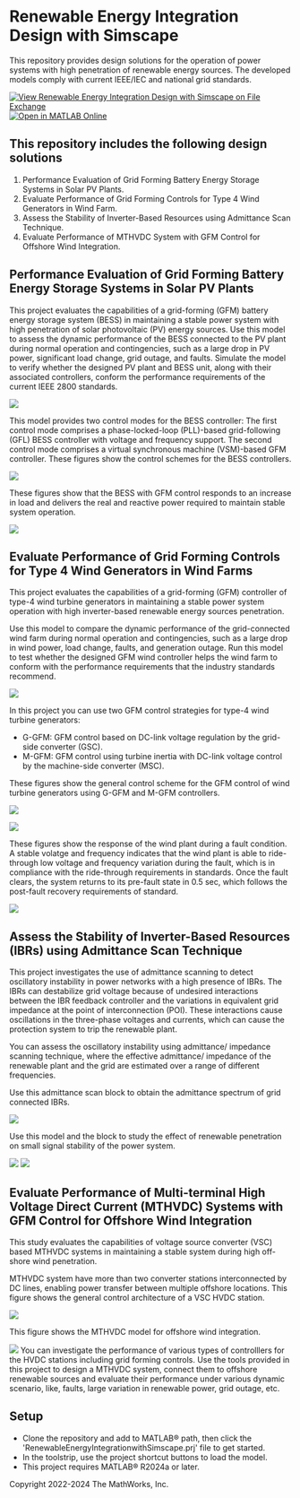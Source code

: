 # **Renewable Energy Integration Design with Simscape**
This repository provides design solutions for the operation of power systems with high penetration of renewable energy sources. The developed models comply with current IEEE/IEC and national grid standards.

[![View ​Renewable Energy Integration Design with Simscape on File Exchange](https://www.mathworks.com/matlabcentral/images/matlab-file-exchange.svg)](https://www.mathworks.com/matlabcentral/fileexchange/123870-renewable-energy-integration-design-with-simscape)
[![Open in MATLAB Online](https://www.mathworks.com/images/responsive/global/open-in-matlab-online.svg)](https://matlab.mathworks.com/open/github/v1?repo=simscape/Renewable-Energy-Integration-Simscape)

## This repository includes the following design solutions
1. Performance Evaluation of Grid Forming Battery Energy Storage Systems in Solar PV Plants.
2. Evaluate Performance of Grid Forming Controls for Type 4 Wind Generators in Wind Farm.
3. Assess the Stability of Inverter-Based Resources using Admittance Scan Technique.
4. Evaluate Performance of MTHVDC System with GFM Control for Offshore Wind Integration.

## Performance Evaluation of Grid Forming Battery Energy Storage Systems in Solar PV Plants
This project evaluates the capabilities of a grid-forming (GFM) battery energy storage system (BESS) in maintaining a stable power system with high penetration of solar photovoltaic (PV) energy sources. 
Use this model to assess the dynamic performance of the BESS connected to the PV plant during normal operation and contingencies, such as a large drop in PV power, significant load change, grid outage, and faults. Simulate the model to verify whether the designed PV plant and BESS unit, along with their associated controllers, conform the performance requirements of the current IEEE 2800 standards. 

![](Pictures/SystemModel.png)

This model provides two control modes for the BESS controller:
The first control mode comprises a phase-locked-loop (PLL)-based grid-following (GFL) BESS controller with voltage and frequency support.
The second control mode comprises a virtual synchronous machine (VSM)-based GFM controller.
These figures show the control schemes for the BESS controllers.

![](Pictures/BESSGFL&GFM.PNG)

These figures show that the BESS with GFM control responds to an increase in load and delivers the real and reactive power required to maintain stable system operation.

![](Pictures/BESSLoadchange.PNG)
## Evaluate Performance of Grid Forming Controls for Type 4 Wind Generators in Wind Farms
This project evaluates the capabilities of a grid-forming (GFM) controller of type-4 wind turbine generators in maintaining a stable power system operation with high inverter-based renewable energy sources penetration. 

Use this model to compare the dynamic performance of the grid-connected wind farm during normal operation and contingencies, such as a large drop in wind power, load change, faults, and generation outage. 
Run this model to test whether the designed GFM wind controller helps the wind farm to conform with the performance requirements that the industry standards recommend.

![](Pictures/WindFarm.PNG)

In this project you can use two GFM control strategies for type-4 wind turbine generators:
- G-GFM: GFM control based on DC-link voltage regulation by the grid-side converter (GSC).  
- M-GFM: GFM control using turbine inertia with DC-link voltage control by the machine-side converter (MSC). 

These figures show the general control scheme for the GFM control of wind turbine generators using G-GFM and M-GFM controllers.

![](Pictures/MGFMwind.PNG)

![](Pictures/GGFMwind.PNG)

These figures show the response of the wind plant during a fault condition. A stable volatge and frequency indicates that the wind plant is able to ride-through low voltage and frequency variation during the fault, which is in compliance with the ride-through requirements in standards. 
Once the fault clears, the system returns to its pre-fault state in 0.5 sec, which follows the post-fault recovery requirements of standard. 

![](Pictures/MGFMFault.PNG)
## Assess the Stability of Inverter-Based Resources (IBRs) using Admittance Scan Technique
This project investigates the use of admittance scanning to detect oscillatory instability in power networks with a high presence of IBRs.
The IBRs can destabilize grid voltage because of undesired interactions between the IBR feedback controller and the variations in equivalent grid impedance at the point of interconnection (POI). 
These interactions cause oscillations in the three-phase voltages and currents, which can cause the protection system to trip the renewable plant. 

You can assess the oscillatory instability using admittance/ impedance scanning technique, where the effective admittance/ impedance of 
the renewable plant and the grid are estimated over a range of different frequencies.

Use this admittance scan block to obtain the admittance spectrum of grid connected IBRs.

![](Pictures/AdmiP1.png)

Use this model and the block to study the effect of renewable penetration on small signal stability of the power system.

![](Pictures/Admiscanmodel.png)
![](Pictures/Scanadmi.png)
##  Evaluate Performance of Multi-terminal High Voltage Direct Current (MTHVDC) Systems with GFM Control for Offshore Wind Integration
This study evaluates the capabilities of voltage source converter (VSC) based MTHVDC systems in maintaining a stable system during high off-shore wind penetration. 

MTHVDC system have more than two converter stations interconnected by DC lines, enabling power transfer between multiple offshore locations.
This figure shows the general control architecture of a VSC HVDC station.

![](Pictures/HVDCControlsystem.png)

This figure shows the MTHVDC model for offshore wind integration.

![](Pictures/HVDCModelGFM.png)
You can investigate the performance of various types of controlllers for the HVDC stations including grid forming controls. Use the tools provided in this project to design a MTHVDC system, connect them to offshore renewable sources and evaluate their 
performance under various dynamic scenario, like, faults, large variation in renewable power, grid outage, etc.


## Setup
- Clone the repository and add to MATLAB&reg; path, then click the 'RenewableEnergyIntegrationwithSimscape.prj' file to get started. 
- In the toolstrip, use the project shortcut buttons to load the model.
- This project requires MATLAB&reg; R2024a or later.

Copyright 2022-2024 The MathWorks, Inc.
